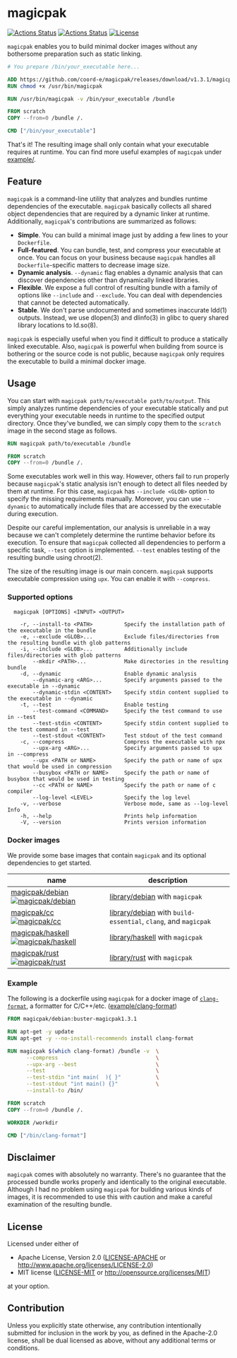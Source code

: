# magicpak

[![Actions Status](https://github.com/coord-e/magicpak/workflows/Test%20and%20Lint/badge.svg)](https://github.com/coord-e/magicpak/actions?workflow=Test+and+Lint)
[![Actions Status](https://github.com/coord-e/magicpak/workflows/Release/badge.svg)](https://github.com/coord-e/magicpak/actions?workflow=Release)
[![License](https://img.shields.io/crates/l/magicpak)](https://crates.io/crates/magicpak)

`magicpak` enables you to build minimal docker images without any bothersome preparation such as static linking.

```dockerfile
# You prepare /bin/your_executable here...

ADD https://github.com/coord-e/magicpak/releases/download/v1.3.1/magicpak-x86_64-unknown-linux-musl /usr/bin/magicpak
RUN chmod +x /usr/bin/magicpak

RUN /usr/bin/magicpak -v /bin/your_executable /bundle

FROM scratch
COPY --from=0 /bundle /.

CMD ["/bin/your_executable"]
```

That's it! The resulting image shall only contain what your executable requires at runtime. You can find more useful examples of `magicpak` under [example/](/example).

## Feature

`magicpak` is a command-line utility that analyzes and bundles runtime dependencies of the executable.  `magicpak` basically collects all shared object dependencies that are required by a dynamic linker at runtime. Additionally, `magicpak`'s contributions are summarized as follows:

- **Simple**. You can build a minimal image just by adding a few lines to your `Dockerfile`.
- **Full-featured**. You can bundle, test, and compress your executable at once. You can focus on your business because `magicpak` handles all `Dockerfile`-specific matters to decrease image size.
- **Dynamic analysis**. `--dynamic` flag enables a dynamic analysis that can discover dependencies other than dynamically linked libraries.
- **Flexible**. We expose a full control of resulting bundle with a family of options like `--include` and  `--exclude`. You can deal with dependencies that cannot be detected automatically.
- **Stable**. We don't parse undocumented and sometimes inaccurate ldd(1) outputs. Instead, we use dlopen(3) and dlinfo(3) in glibc to query shared library locations to ld.so(8).

`magicpak` is especially useful when you find it difficult to produce a statically linked executable. Also, `magicpak` is powerful when building from source is bothering or the source code is not public, because `magicpak` only requires the executable to build a minimal docker image.

## Usage

You can start with `magicpak path/to/executable path/to/output`. This simply analyzes runtime dependencies of your executable statically and put everything your executable needs in runtime to the specified output directory. Once they've bundled, we can simply copy them to the `scratch` image in the second stage as follows.

```dockerfile
RUN magicpak path/to/executable /bundle

FROM scratch
COPY --from=0 /bundle /.
```

Some executables work well in this way. However, others fail to run properly because `magicpak`'s static analysis isn't enough to detect all files needed by them at runtime. For this case, `magicpak` has `--include <GLOB>` option to specify the missing requirements manually. Moreover, you can use `--dynamic` to automatically include files that are accessed by the executable during execution.

Despite our careful implementation, our analysis is unreliable in a way because we can't completely determine the runtime behavior before its execution. To ensure that `magicpak` collected all dependencies to perform a specific task, `--test` option is implemented. `--test` enables testing of the resulting bundle using chroot(2).

The size of the resulting image is our main concern. `magicpak` supports executable compression using `upx`. You can enable it with `--compress`.

### Supported options

```
  magicpak [OPTIONS] <INPUT> <OUTPUT>

    -r, --install-to <PATH>          Specify the installation path of the executable in the bundle
    -e, --exclude <GLOB>...          Exclude files/directories from the resulting bundle with glob patterns
    -i, --include <GLOB>...          Additionally include files/directories with glob patterns
        --mkdir <PATH>...            Make directories in the resulting bundle
    -d, --dynamic                    Enable dynamic analysis
        --dynamic-arg <ARG>...       Specify arguments passed to the executable in --dynamic
        --dynamic-stdin <CONTENT>    Specify stdin content supplied to the executable in --dynamic
    -t, --test                       Enable testing
        --test-command <COMMAND>     Specify the test command to use in --test
        --test-stdin <CONTENT>       Specify stdin content supplied to the test command in --test
        --test-stdout <CONTENT>      Test stdout of the test command
    -c, --compress                   Compress the executable with npx
        --upx-arg <ARG>...           Specify arguments passed to upx in --compress
        --upx <PATH or NAME>         Specify the path or name of upx that would be used in compression
        --busybox <PATH or NAME>     Specify the path or name of busybox that would be used in testing
        --cc <PATH or NAME>          Specify the path or name of c compiler
        --log-level <LEVEL>          Specify the log level
    -v, --verbose                    Verbose mode, same as --log-level Info
    -h, --help                       Prints help information
    -V, --version                    Prints version information
```

### Docker images

We provide some base images that contain `magicpak` and its optional dependencies to get started.

| name                                                         | description                                                  |
| ------------------------------------------------------------ | ------------------------------------------------------------ |
| [magicpak/debian ![magicpak/debian](https://img.shields.io/docker/pulls/magicpak/debian)](https://hub.docker.com/r/magicpak/debian) | [library/debian](http://hub.docker.com/_/debian) with `magicpak` |
| [magicpak/cc ![magicpak/cc](https://img.shields.io/docker/pulls/magicpak/cc)](https://hub.docker.com/r/magicpak/cc) | [library/debian](http://hub.docker.com/_/debian) with `build-essential`, `clang`, and `magicpak` |
| [magicpak/haskell ![magicpak/haskell](https://img.shields.io/docker/pulls/magicpak/haskell)](https://hub.docker.com/r/magicpak/haskell) | [library/haskell](http://hub.docker.com/_/haskell) with `magicpak` |
| [magicpak/rust ![magicpak/rust](https://img.shields.io/docker/pulls/magicpak/rust)](https://hub.docker.com/r/magicpak/rust) | [library/rust](http://hub.docker.com/_/rust) with `magicpak` |

### Example

The following is a dockerfile using `magicpak` for a docker image of [`clang-format`](https://clang.llvm.org/docs/ClangFormat.html), a formatter for C/C++/etc. ([example/clang-format](/example/clang-format))

```dockerfile
FROM magicpak/debian:buster-magicpak1.3.1

RUN apt-get -y update
RUN apt-get -y --no-install-recommends install clang-format

RUN magicpak $(which clang-format) /bundle -v  \
      --compress                               \
      --upx-arg --best                         \
      --test                                   \
      --test-stdin "int main(  ){ }"           \
      --test-stdout "int main() {}"            \
      --install-to /bin/

FROM scratch
COPY --from=0 /bundle /.

WORKDIR /workdir

CMD ["/bin/clang-format"]
```

## Disclaimer

`magicpak` comes with absolutely no warranty. There's no guarantee that the processed bundle works properly and identically to the original executable. Although I had no problem using `magicpak` for building various kinds of images, it is recommended to use this with caution and make a careful examination of the resulting bundle.

## License

Licensed under either of

 * Apache License, Version 2.0
   ([LICENSE-APACHE](LICENSE-APACHE) or http://www.apache.org/licenses/LICENSE-2.0)
 * MIT license
   ([LICENSE-MIT](LICENSE-MIT) or http://opensource.org/licenses/MIT)

at your option.

## Contribution

Unless you explicitly state otherwise, any contribution intentionally submitted
for inclusion in the work by you, as defined in the Apache-2.0 license, shall be
dual licensed as above, without any additional terms or conditions.
